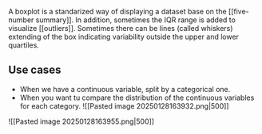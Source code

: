 A boxplot is a standarized way of displaying a dataset base on the [[five-number summary]]. In addition, sometimes the IQR range is added to visualize [[outliers]]. Sometimes there can be lines (called whiskers) extending of the box indicating variability outside the upper and lower quartiles.

## Use cases
+ When we have a continuous variable, split by a categorical one.
+ When you want tu compare the distribution of the continuous variables for each category.
![[Pasted image 20250128163932.png|500]]

![[Pasted image 20250128163955.png|500]]